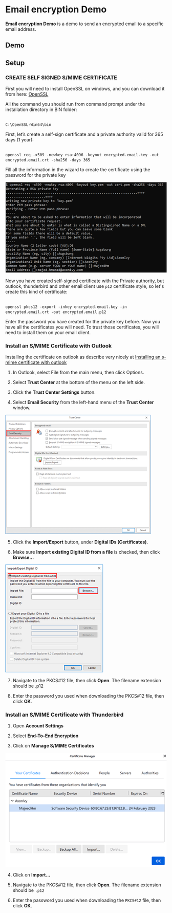 # Email encryption Demo

**Email encryption Demo**  is a demo to send an encrypted email to a specific email address.

## Demo


## Setup

### CREATE SELF SIGNED S/MIME CERTIFICATE

First you will need to install OpenSSL on windows, and you can download it from here: [OpenSSL](http://gnuwin32.sourceforge.net/packages/openssl.htm) 

All the command you should run from command prompt under the installation directory in BIN folder:

```

C:\OpenSSL-Win64\bin

```

First, let’s create a self-sign certificate and a private authority valid for 365 days (1 year):

```

openssl req -x509 -newkey rsa:4096 -keyout encrypted.email.key -out encrypted.email.crt -sha256 -days 365

```

Fill all the information in the wizard to create the certificate using the password for the private key

![Open SSL command](OpenSSL.png "Open SSL command")

Now you have created self-signed certificate with the Private authority, but outlook, thunderbird and other email client use `p12` certificate style, so let's create this kind of certificate:

```

openssl pkcs12 -export -inkey encrypted.email.key -in encrypted.email.crt -out encrypted.email.p12

```

Enter the password you have created for the private key before. Now you have all the certificates you will need. To trust those certificates, you will need to install them on your email client.

### Install an S/MIME Certificate with Outlook

Installing the certificate on outlook as describe very nicely at [Installing an s-mime certificate with outlook](https://www.ssl.com/how-to/installing-an-s-mime-certificate-and-sending-secure-email-with-outlook-on-windows-10) 

1. In Outlook, select File from the main menu, then click Options.

2. Select **Trust Center** at the bottom of the menu on the left side.

3. Click the **Trust Center Settings** button.

4. Select **Email Security** from the left-hand menu of the **Trust Center** window. 

![Outlook Trust Center](OutlookTrustCenter.png "Outlook Trust Center")

5. Click the **Import/Export** button, under **Digital IDs (Certificates)**.

6. Make sure **Import existing Digital ID from a file** is checked, then click **Browse...** 

![Import Digital ID](ImportDigitalID.png "Import Digital ID")

7. Navigate to the PKCS#12 file, then click **Open**. The filename extension should be .p12

8. Enter the password you used when downloading the PKCS#12 file, then click **OK**.

### Install an S/MIME Certificate with Thunderbird

1. Open **Account Settings**

2. Select **End-To-End Encryption**

3. Click on **Manage S/MIME Certificates** 

![Thunderbird Certificate Manager](ThunderbirdCertificateManager.png "Thunderbird Certificate Manager")

4. Click on **Import...**

5. Navigate to the PKCS#12 file, then click **Open**. The filename extension should be `.p12`

6. Enter the password you used when downloading the `PKCS#12` file, then click **OK**.

